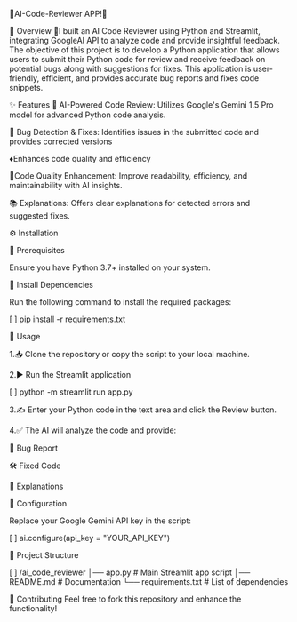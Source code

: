 🚀AI-Code-Reviewer APP!🚀

📌 Overview
🤖I built an AI Code Reviewer using Python and Streamlit, integrating GoogleAI API to analyze code and provide insightful feedback. The objective of this project is to develop a Python application that allows users to submit their Python code for review and receive feedback on potential bugs along with suggestions for fixes. This application is user-friendly, efficient, and provides accurate bug reports and fixes code snippets.

✨ Features
🤖 AI-Powered Code Review: Utilizes Google's Gemini 1.5 Pro model for advanced Python code analysis.

🐞 Bug Detection & Fixes: Identifies issues in the submitted code and provides corrected versions

♦️Enhances code quality and efficiency

🏺Code Quality Enhancement: Improve readability, efficiency, and maintainability with AI insights.

📚 Explanations: Offers clear explanations for detected errors and suggested fixes.

⚙️ Installation

🔹 Prerequisites

Ensure you have Python 3.7+ installed on your system.

🔹 Install Dependencies

Run the following command to install the required packages:


[ ]
pip install -r requirements.txt

🚀 Usage

1.📥 Clone the repository or copy the script to your local machine.

2.▶️ Run the Streamlit application


[ ]
python -m streamlit run app.py

3.✍️ Enter your Python code in the text area and click the Review button.

4.✅ The AI will analyze the code and provide:

🔎 Bug Report

🛠 Fixed Code

📖 Explanations

🔧 Configuration

Replace your Google Gemini API key in the script:


[ ]
ai.configure(api_key = "YOUR_API_KEY")

📁 Project Structure

[ ]
/ai_code_reviewer
│── app.py               # Main Streamlit app script
│── README.md            # Documentation
└── requirements.txt      # List of dependencies

🤝 Contributing
Feel free to fork this repository and enhance the functionality!


